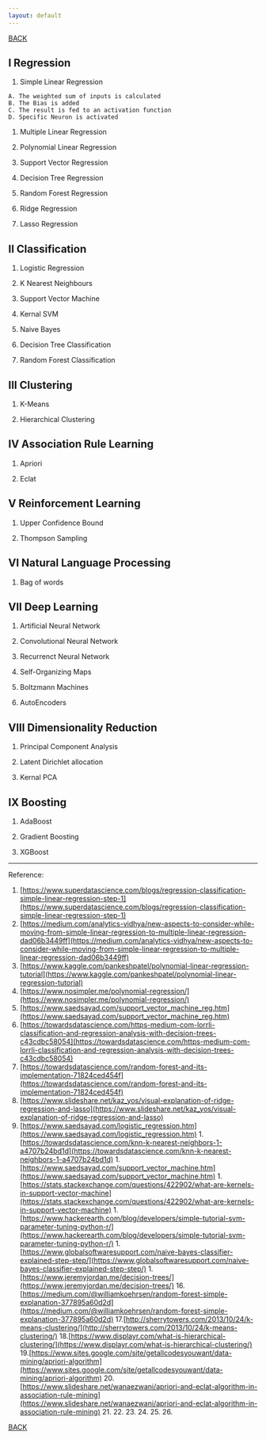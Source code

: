 ```yaml
---
layout: default
---
```


[BACK](./)

## I Regression

1. Simple Linear Regression 
```
A. The weighted sum of inputs is calculated
B. The Bias is added
C. The result is fed to an activation function
D. Specific Neuron is activated
```

1. Multiple Linear Regression

1. Polynomial Linear Regression

1. Support Vector Regression

1. Decision Tree Regression

1. Random Forest Regression

1. Ridge Regression

1. Lasso Regression

## II Classification

1. Logistic Regression

1. K Nearest Neighbours

1. Support Vector Machine

1. Kernal SVM

1. Naive Bayes

1. Decision Tree Classification

1. Random Forest Classification

## III Clustering

1. K-Means

1. Hierarchical Clustering

## IV Association Rule Learning

1. Apriori

1. Eclat

## V Reinforcement Learning

1. Upper Confidence Bound

1. Thompson Sampling

## VI Natural Language Processing

1. Bag of words

## VII Deep Learning

1. Artificial Neural Network

1. Convolutional Neural Network

1. Recurrenct Neural Network

1. Self-Organizing Maps

1. Boltzmann Machines

1. AutoEncoders

## VIII Dimensionality Reduction

1. Principal Component Analysis

1. Latent Dirichlet allocation

1. Kernal PCA

## IX Boosting

1. AdaBoost

1. Gradient Boosting

1. XGBoost

* * *

Reference:

1. [https://www.superdatascience.com/blogs/regression-classification-simple-linear-regression-step-1](https://www.superdatascience.com/blogs/regression-classification-simple-linear-regression-step-1)
1. [https://medium.com/analytics-vidhya/new-aspects-to-consider-while-moving-from-simple-linear-regression-to-multiple-linear-regression-dad06b3449ff](https://medium.com/analytics-vidhya/new-aspects-to-consider-while-moving-from-simple-linear-regression-to-multiple-linear-regression-dad06b3449ff)
1. [https://www.kaggle.com/pankeshpatel/polynomial-linear-regression-tutorial](https://www.kaggle.com/pankeshpatel/polynomial-linear-regression-tutorial)
1. [https://www.nosimpler.me/polynomial-regression/](https://www.nosimpler.me/polynomial-regression/)
1. [https://www.saedsayad.com/support_vector_machine_reg.htm](https://www.saedsayad.com/support_vector_machine_reg.htm)
1. [https://towardsdatascience.com/https-medium-com-lorrli-classification-and-regression-analysis-with-decision-trees-c43cdbc58054](https://towardsdatascience.com/https-medium-com-lorrli-classification-and-regression-analysis-with-decision-trees-c43cdbc58054)
1. [https://towardsdatascience.com/random-forest-and-its-implementation-71824ced454f](https://towardsdatascience.com/random-forest-and-its-implementation-71824ced454f)
1. [https://www.slideshare.net/kaz_yos/visual-explanation-of-ridge-regression-and-lasso](https://www.slideshare.net/kaz_yos/visual-explanation-of-ridge-regression-and-lasso)
1. [https://www.saedsayad.com/logistic_regression.htm](https://www.saedsayad.com/logistic_regression.htm)
1.[https://towardsdatascience.com/knn-k-nearest-neighbors-1-a4707b24bd1d](https://towardsdatascience.com/knn-k-nearest-neighbors-1-a4707b24bd1d)
1.[https://www.saedsayad.com/support_vector_machine.htm](https://www.saedsayad.com/support_vector_machine.htm)
1.[https://stats.stackexchange.com/questions/422902/what-are-kernels-in-support-vector-machine](https://stats.stackexchange.com/questions/422902/what-are-kernels-in-support-vector-machine)
1.[https://www.hackerearth.com/blog/developers/simple-tutorial-svm-parameter-tuning-python-r/](https://www.hackerearth.com/blog/developers/simple-tutorial-svm-parameter-tuning-python-r/)
1.[https://www.globalsoftwaresupport.com/naive-bayes-classifier-explained-step-step/](https://www.globalsoftwaresupport.com/naive-bayes-classifier-explained-step-step/)
1.[https://www.jeremyjordan.me/decision-trees/](https://www.jeremyjordan.me/decision-trees/)
16.[https://medium.com/@williamkoehrsen/random-forest-simple-explanation-377895a60d2d](https://medium.com/@williamkoehrsen/random-forest-simple-explanation-377895a60d2d)
17.[http://sherrytowers.com/2013/10/24/k-means-clustering/](http://sherrytowers.com/2013/10/24/k-means-clustering/)
18.[https://www.displayr.com/what-is-hierarchical-clustering/](https://www.displayr.com/what-is-hierarchical-clustering/)
19.[https://www.sites.google.com/site/getallcodesyouwant/data-mining/apriori-algorithm](https://www.sites.google.com/site/getallcodesyouwant/data-mining/apriori-algorithm)
20.[https://www.slideshare.net/wanaezwani/apriori-and-eclat-algorithm-in-association-rule-mining](https://www.slideshare.net/wanaezwani/apriori-and-eclat-algorithm-in-association-rule-mining)
21.[]()
22.[]()
23.[]()
24.[]()
25.[]()
26.[]()


[BACK](./)
